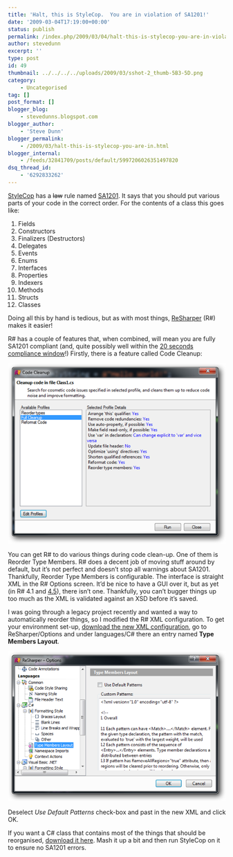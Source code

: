 ```yaml
---
title: 'Halt, this is StyleCop.  You are in violation of SA1201!'
date: '2009-03-04T17:19:00+00:00'
status: publish
permalink: /index.php/2009/03/04/halt-this-is-stylecop-you-are-in-violation-of-sa1201
author: stevedunn
excerpt: ''
type: post
id: 49
thumbnail: ../../../../uploads/2009/03/sshot-2_thumb-5B3-5D.png
category:
    - Uncategorised
tag: []
post_format: []
blogger_blog:
    - stevedunns.blogspot.com
blogger_author:
    - 'Steve Dunn'
blogger_permalink:
    - /2009/03/halt-this-is-stylecop-you-are-in.html
blogger_internal:
    - /feeds/32841709/posts/default/5997206026351497820
dsq_thread_id:
    - '6292833262'
---
```

[StyleCop](http://code.msdn.microsoft.com/sourceanalysis) has a <strike>law</strike> rule named [SA1201](http://www.thewayithink.co.uk/stylecop/sa1201.htm). It says that you should put various parts of your code in the correct order. For the contents of a class this goes like:

1. Fields
2. Constructors
3. Finalizers (Destructors)
4. Delegates
5. Events
6. Enums
7. Interfaces
8. Properties
9. Indexers
10. Methods
11. Structs
12. Classes

Doing all this by hand is tedious, but as with most things, [ReSharper](http://www.jetbrains.com/resharper/) (R#) makes it easier!

R# has a couple of features that, when combined, will mean you are fully SA1201 compliant (and, quite possibly well within the [20 seconds compliance window](http://www.entertonement.com/clips/39146/You-have-20-seconds-to-comply)!) Firstly, there is a feature called Code Cleanup:

[![sshot-2](../../../../uploads/2009/03/sshot-2_thumb-5B3-5D.png "sshot-2")](/wp-content/uploads/2009/03/sshot-2_thumb-5B3-5D.png)

You can get R# to do various things during code clean-up. One of them is Reorder Type Members. R# does a decent job of moving stuff around by default, but it’s not perfect and doesn’t stop all warnings about SA1201. Thankfully, Reorder Type Members is configurable. The interface is straight XML in the R# Options screen. It’d be nice to have a GUI over it, but as yet (in R# 4.1 and [4.5](http://www.jetbrains.net/confluence/display/ReSharper/ReSharper+4.5+Nightly+Builds)), there isn’t one. Thankfully, you can’t bugger things up too much as the XML is validated against an XSD before it’s saved.

I was going through a legacy project recently and wanted a way to automatically reorder things, so I modified the R# XML configuration. To get your environment set-up, [download the new XML configuration](http://stevedunns.googlepages.com/ReSharperReorderTypeMembersConfigura.xml), go to ReSharper/Options and under languages/C# there an entry named **Type Members Layout**.

[![sshot-3](../../../../uploads/2009/03/sshot-3_thumb-5B3-5D.png "sshot-3")](/wp-content/uploads/2009/03/sshot-3_thumb-5B3-5D.png)

Deselect *Use Default Patterns* check-box and past in the new XML and click OK.

If you want a C# class that contains most of the things that should be reorganised, [download it here](http://stevedunns.googlepages.com/Class1.cs). Mash it up a bit and then run StyleCop on it to ensure no SA1201 errors.